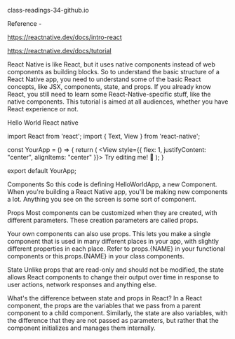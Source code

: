 class-readings-34-github.io

Reference -

https://reactnative.dev/docs/intro-react

https://reactnative.dev/docs/tutorial


React Native is like React, but it uses native components instead of web components as building blocks.
So to understand the basic structure of a React Native app, you need to understand some of the basic React concepts,
like JSX, components, state, and props. If you already know React, you still need to learn some React-Native-specific stuff, 
like the native components. This tutorial is aimed at all audiences, whether you have React experience or not.

Hello World React native

import React from 'react';
import { Text, View } from 'react-native';

const YourApp = () => {
  return (
    <View style={{ flex: 1, justifyContent: "center", alignItems: "center" }}>
      <Text>
        Try editing me! 🎉
      </Text>
    </View>
  );
}

export default YourApp;

Components
So this code is defining HelloWorldApp, a new Component. When you're building a React Native app, 
you'll be making new components a lot. Anything you see on the screen is some sort of component.

Props
Most components can be customized when they are created, with different parameters. These creation parameters are called props.

Your own components can also use props. This lets you make a single component that is used in 
many different places in your app, with slightly different properties in each place. Refer to props.{NAME} in your functional 
components or this.props.{NAME} in your class components.

State
Unlike props that are read-only and should not be modified, the state allows React components to change their output over time in response to user actions, network responses and anything else.

What's the difference between state and props in React?
In a React component, the props are the variables that we pass from a parent component to a child component. 
Similarly, the state are also variables, with the difference that they are not passed 
as parameters, but rather that the component initializes and manages them internally.
